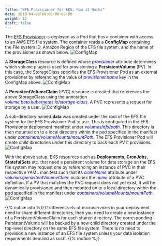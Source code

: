 ```yaml
---
title: "EFS Provisioner for EKS: How it Works"
date: 2019-04-09T00:00:00-03:00
weight: 12
draft: false
---
```


The [EFS Provisioner](https://github.com/kubernetes-incubator/external-storage/tree/master/aws/efs) is deployed as a Pod that has a container with access to an AWS EFS file system. The container reads a **ConfigMap** containing the File system ID, Amazon Region of the EFS file system, and the name of the provisioner as shown below.
![ConfigMap](/images/efs-provisioner/configmap.png)

A **StorageClass** resource is defined whose <span style="color: blue;">*provisioner*</span> attribute determines which volume plugin is used for provisioning a **PersistentVolume** (PV). In this case, the StorageClass specifies the EFS Provisioner Pod as an external provisioner by referencing the value of <span style="color: blue;">*provisioner.name*</span> key in the ConfigMap above.
![ConfigMap](/images/efs-provisioner/storageclass.png)

A **PersistentVolumeClaim** (PVC) resource is created that references the above StorageClass using the annotation <span style="color: blue;">*volume.beta.kubernetes.io/storage-class*</span>. A PVC represents a request for storage by a user.
![ConfigMap](/images/efs-provisioner/pvc.png)

A sub-directory named <b>data</b> was created under the root of the EFS file system for the EFS Provisioner Pod to use. This is configured in the EFS Provisioner deployment manifest under <span style="color: blue;">*volumes/nfs/path*</span>. This directory is then mounted on to a local directory within the pod specified in the manifest under <span style="color: blue;">*containers/volumeMounts/mountPath*</span>. The EFS Provisioner Pod will create child directories under this directory to back each PV it provisions.  
![ConfigMap](/images/efs-provisioner/provisioner.png)

With the above setup, EKS resources such as **Deployments, CronJobs, StatefulSets** etc. that need a persistent volume for data storage on the EFS file system may request one by referencing an instance of PVC in their respective YAML manifest such that its <span style="color: blue;">*claimName*</span> attribute under <span style="color: blue;">*volumes/persistentVolumeClaim*</span> matches the <span style="color: blue;">*name*</span> attribute of a PVC definition. If a PV that matches the PVC request does not yet exist, it will be dynamically provisioned and then mounted on to a local directory within the pod specified in the manifest under <span style="color: blue;">*containers/volumeMounts/mountPath*</span>.
![ConfigMap](/images/efs-provisioner/deployment.png)

{{% notice info %}}
If different sets of microservices in your deployment need to share different directories, then you need to create a new instance of a PersistentVolumeClaim for each shared directory. The corresponding PersistentVolume will be backed by a new child directory created under the top-level directory on the same EFS file system. There is no need to provision a new instance of an EFS file system unless your data isolation requirements demand as such.
{{% /notice %}}